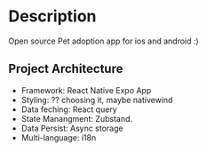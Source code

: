 # Description

Open source Pet adoption app for ios and android :) 

## Project Architecture

- Framework: React Native Expo App
- Styling: ?? choosing it, maybe nativewind
- Data feching: React query
- State Manangment: Zubstand.
- Data Persist: Async storage
- Multi-language: i18n
